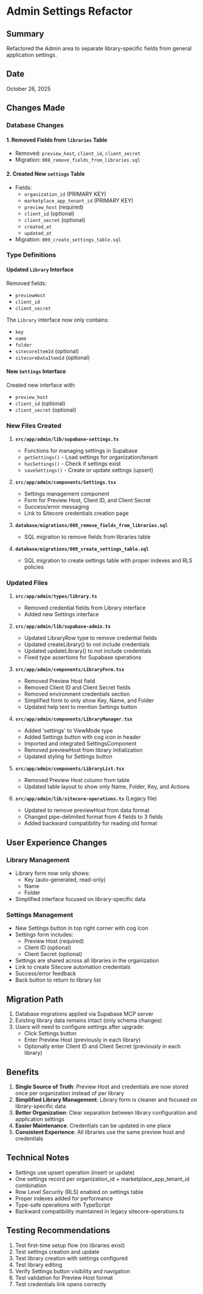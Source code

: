 # Admin Settings Refactor

## Summary

Refactored the Admin area to separate library-specific fields from general application settings.

## Date
October 26, 2025

## Changes Made

### Database Changes

#### 1. Removed Fields from `libraries` Table
- Removed: `preview_host`, `client_id`, `client_secret`
- Migration: `008_remove_fields_from_libraries.sql`

#### 2. Created New `settings` Table
- Fields:
  - `organization_id` (PRIMARY KEY)
  - `marketplace_app_tenant_id` (PRIMARY KEY)
  - `preview_host` (required)
  - `client_id` (optional)
  - `client_secret` (optional)
  - `created_at`
  - `updated_at`
- Migration: `009_create_settings_table.sql`

### Type Definitions

#### Updated `Library` Interface
Removed fields:
- `previewHost`
- `client_id`
- `client_secret`

The `Library` interface now only contains:
- `key`
- `name`
- `folder`
- `sitecoreItemId` (optional)
- `sitecoreDataItemId` (optional)

#### New `Settings` Interface
Created new interface with:
- `preview_host`
- `client_id` (optional)
- `client_secret` (optional)

### New Files Created

1. **`src/app/admin/lib/supabase-settings.ts`**
   - Functions for managing settings in Supabase
   - `getSettings()` - Load settings for organization/tenant
   - `hasSettings()` - Check if settings exist
   - `saveSettings()` - Create or update settings (upsert)

2. **`src/app/admin/components/Settings.tsx`**
   - Settings management component
   - Form for Preview Host, Client ID, and Client Secret
   - Success/error messaging
   - Link to Sitecore credentials creation page

3. **`database/migrations/008_remove_fields_from_libraries.sql`**
   - SQL migration to remove fields from libraries table

4. **`database/migrations/009_create_settings_table.sql`**
   - SQL migration to create settings table with proper indexes and RLS policies

### Updated Files

1. **`src/app/admin/types/library.ts`**
   - Removed credential fields from Library interface
   - Added new Settings interface

2. **`src/app/admin/lib/supabase-admin.ts`**
   - Updated LibraryRow type to remove credential fields
   - Updated createLibrary() to not include credentials
   - Updated updateLibrary() to not include credentials
   - Fixed type assertions for Supabase operations

3. **`src/app/admin/components/LibraryForm.tsx`**
   - Removed Preview Host field
   - Removed Client ID and Client Secret fields
   - Removed environment credentials section
   - Simplified form to only show Key, Name, and Folder
   - Updated help text to mention Settings button

4. **`src/app/admin/components/LibraryManager.tsx`**
   - Added 'settings' to ViewMode type
   - Added Settings button with cog icon in header
   - Imported and integrated SettingsComponent
   - Removed previewHost from library initialization
   - Updated styling for Settings button

5. **`src/app/admin/components/LibraryList.tsx`**
   - Removed Preview Host column from table
   - Updated table layout to show only Name, Folder, Key, and Actions

6. **`src/app/admin/lib/sitecore-operations.ts`** (Legacy file)
   - Updated to remove previewHost from data format
   - Changed pipe-delimited format from 4 fields to 3 fields
   - Added backward compatibility for reading old format

## User Experience Changes

### Library Management
- Library form now only shows:
  - Key (auto-generated, read-only)
  - Name
  - Folder
- Simplified interface focused on library-specific data

### Settings Management
- New Settings button in top right corner with cog icon
- Settings form includes:
  - Preview Host (required)
  - Client ID (optional)
  - Client Secret (optional)
- Settings are shared across all libraries in the organization
- Link to create Sitecore automation credentials
- Success/error feedback
- Back button to return to library list

## Migration Path

1. Database migrations applied via Supabase MCP server
2. Existing library data remains intact (only schema changes)
3. Users will need to configure settings after upgrade:
   - Click Settings button
   - Enter Preview Host (previously in each library)
   - Optionally enter Client ID and Client Secret (previously in each library)

## Benefits

1. **Single Source of Truth**: Preview Host and credentials are now stored once per organization instead of per library
2. **Simplified Library Management**: Library form is cleaner and focused on library-specific data
3. **Better Organization**: Clear separation between library configuration and application settings
4. **Easier Maintenance**: Credentials can be updated in one place
5. **Consistent Experience**: All libraries use the same preview host and credentials

## Technical Notes

- Settings use upsert operation (insert or update)
- One settings record per organization_id + marketplace_app_tenant_id combination
- Row Level Security (RLS) enabled on settings table
- Proper indexes added for performance
- Type-safe operations with TypeScript
- Backward compatibility maintained in legacy sitecore-operations.ts

## Testing Recommendations

1. Test first-time setup flow (no libraries exist)
2. Test settings creation and update
3. Test library creation with settings configured
4. Test library editing
5. Verify Settings button visibility and navigation
6. Test validation for Preview Host format
7. Test credentials link opens correctly


